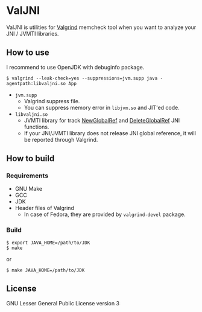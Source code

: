 # ValJNI

ValJNI is utilities for [Valgrind](http://valgrind.org/) memcheck tool when you want to analyze your JNI / JVMTI libraries.

## How to use

I recommend to use OpenJDK with debuginfo package.

```
$ valgrind --leak-check=yes --suppressions=jvm.supp java -agentpath:libvaljni.so App
```

* `jvm.supp`
    * Valgrind suppress file.
    * You can suppress memory error in `libjvm.so` and JIT'ed code.
* `libvaljni.so`
    * JVMTI library for track [NewGlobalRef](https://docs.oracle.com/javase/8/docs/technotes/guides/jni/spec/functions.html#NewGlobalRef) and [DeleteGlobalRef](https://docs.oracle.com/javase/8/docs/technotes/guides/jni/spec/functions.html#DeleteGlobalRef) JNI functions.
    * If your JNI/JVMTI library does not release JNI global reference, it will be reported through Valgrind.

## How to build

### Requirements

* GNU Make
* GCC
* JDK
* Header files of Valgrind
    * In case of Fedora, they are provided by `valgrind-devel` package.

### Build

```
$ export JAVA_HOME=/path/to/JDK
$ make
```

or

```
$ make JAVA_HOME=/path/to/JDK
```

## License
GNU Lesser General Public License version 3
